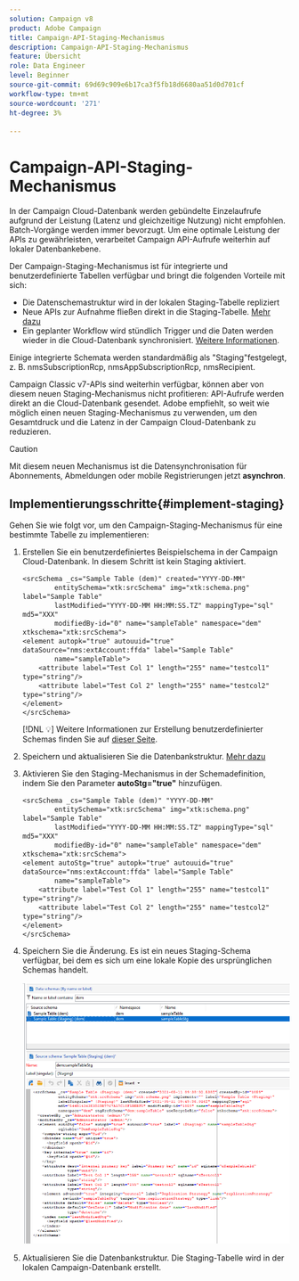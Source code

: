```yaml
---
solution: Campaign v8
product: Adobe Campaign
title: Campaign-API-Staging-Mechanismus
description: Campaign-API-Staging-Mechanismus
feature: Übersicht
role: Data Engineer
level: Beginner
source-git-commit: 69d69c909e6b17ca3f5fb18d6680aa51d0d701cf
workflow-type: tm+mt
source-wordcount: '271'
ht-degree: 3%

---
```


# Campaign-API-Staging-Mechanismus

In der Campaign Cloud-Datenbank werden gebündelte Einzelaufrufe aufgrund der Leistung (Latenz und gleichzeitige Nutzung) nicht empfohlen. Batch-Vorgänge werden immer bevorzugt. Um eine optimale Leistung der APIs zu gewährleisten, verarbeitet Campaign API-Aufrufe weiterhin auf lokaler Datenbankebene.

Der Campaign-Staging-Mechanismus ist für integrierte und benutzerdefinierte Tabellen verfügbar und bringt die folgenden Vorteile mit sich:

* Die Datenschemastruktur wird in der lokalen Staging-Tabelle repliziert
* Neue APIs zur Aufnahme fließen direkt in die Staging-Tabelle. [Mehr dazu](new-apis.md)
* Ein geplanter Workflow wird stündlich Trigger und die Daten werden wieder in die Cloud-Datenbank synchronisiert. [Weitere Informationen](../config/replication.md).

Einige integrierte Schemata werden standardmäßig als &quot;Staging&quot;festgelegt, z. B. nmsSubscriptionRcp, nmsAppSubscriptionRcp, nmsRecipient.

Campaign Classic v7-APIs sind weiterhin verfügbar, können aber von diesem neuen Staging-Mechanismus nicht profitieren: API-Aufrufe werden direkt an die Cloud-Datenbank gesendet. Adobe empfiehlt, so weit wie möglich einen neuen Staging-Mechanismus zu verwenden, um den Gesamtdruck und die Latenz in der Campaign Cloud-Datenbank zu reduzieren.

>[!CAUTION]
>
>Mit diesem neuen Mechanismus ist die Datensynchronisation für Abonnements, Abmeldungen oder mobile Registrierungen jetzt **asynchron**.


## Implementierungsschritte{#implement-staging}

Gehen Sie wie folgt vor, um den Campaign-Staging-Mechanismus für eine bestimmte Tabelle zu implementieren:

1. Erstellen Sie ein benutzerdefiniertes Beispielschema in der Campaign Cloud-Datenbank. In diesem Schritt ist kein Staging aktiviert.

   ```
   <srcSchema _cs="Sample Table (dem)" created="YYYY-DD-MM"
           entitySchema="xtk:srcSchema" img="xtk:schema.png" label="Sample Table"
           lastModified="YYYY-DD-MM HH:MM:SS.TZ" mappingType="sql" md5="XXX"
           modifiedBy-id="0" name="sampleTable" namespace="dem" xtkschema="xtk:srcSchema">
   <element autopk="true" autouuid="true" dataSource="nms:extAccount:ffda" label="Sample Table"
           name="sampleTable">
       <attribute label="Test Col 1" length="255" name="testcol1" type="string"/>
       <attribute label="Test Col 2" length="255" name="testcol2" type="string"/>
   </element>
   </srcSchema>
   ```

   [!DNL :bulb:] Weitere Informationen zur Erstellung benutzerdefinierter Schemas finden Sie auf  [dieser Seite](create-schema.md).

1. Speichern und aktualisieren Sie die Datenbankstruktur.  [Mehr dazu](update-database-structure.md)

1. Aktivieren Sie den Staging-Mechanismus in der Schemadefinition, indem Sie den Parameter **autoStg=&quot;true&quot;** hinzufügen.

   ```
   <srcSchema _cs="Sample Table (dem)" "YYYY-DD-MM"
           entitySchema="xtk:srcSchema" img="xtk:schema.png" label="Sample Table"
           lastModified="YYYY-DD-MM HH:MM:SS.TZ" mappingType="sql" md5="XXX"
           modifiedBy-id="0" name="sampleTable" namespace="dem" xtkschema="xtk:srcSchema">
   <element autoStg="true" autopk="true" autouuid="true" dataSource="nms:extAccount:ffda" label="Sample Table"
           name="sampleTable">
       <attribute label="Test Col 1" length="255" name="testcol1" type="string"/>
       <attribute label="Test Col 2" length="255" name="testcol2" type="string"/>
   </element>
   </srcSchema>
   ```

1. Speichern Sie die Änderung. Es ist ein neues Staging-Schema verfügbar, bei dem es sich um eine lokale Kopie des ursprünglichen Schemas handelt.

   ![](assets/staging-mechanism.png)

1. Aktualisieren Sie die Datenbankstruktur. Die Staging-Tabelle wird in der lokalen Campaign-Datenbank erstellt.
